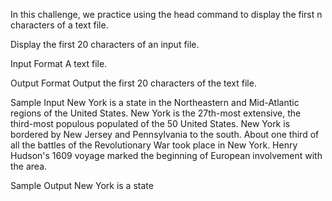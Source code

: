 In this challenge, we practice using the head command to display the first n characters of a text file.

Display the first 20 characters of an input file.

Input Format
A text file.

Output Format
Output the first 20 characters of the text file.

Sample Input
 New York is a state in the Northeastern and Mid-Atlantic regions of the United States. 
New York is the 27th-most extensive, the third-most populous populated of the 50 United States. 
New York is bordered by New Jersey and Pennsylvania to the south.
About one third of all the battles of the Revolutionary War took place in New York.
Henry Hudson's 1609 voyage marked the beginning of European involvement with the area.

Sample Output
New York is a state 